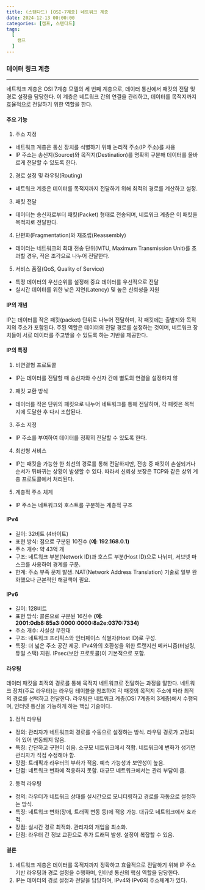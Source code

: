```yaml
---
title: (스탠다드) [OSI-7계층] 네트워크 계층
date: 2024-12-13 00:00:00
categories: [캠프, 스탠다드]
tags:
  [
    캠프
  ]
---
```


### 데이터 링크 계층
---
네트워크 계층은 OSI 7계층 모델의 세 번째 계층으로, 데이터 통신에서 패킷의 전달 및 경로 설정을 담당한다. 이 계층은 네트워크 간의 연결을 관리하고, 데이터를 목적지까지 효율적으로 전달하기 위한 역할을 한다.

#### 주요 기능  

1. 주소 지정
  - 네트워크 계층은 통신 장치를 식별하기 위해 논리적 주소(IP 주소)를 사용
  - IP 주소는 송신지(Source)와 목적지(Destination)를 명확히 구분해 데이터를 올바르게 전달할 수 있도록 한다.
2. 경로 설정 및 라우팅(Routing)
  - 네트워크 계층은 데이터를 목적지까지 전달하기 위해 최적의 경로를 계산하고 설정.
3. 패킷 전달
  - 데이터는 송신자로부터 패킷(Packet) 형태로 전송되며, 네트워크 계층은 이 패킷을 목적지로 전달한다.
4. 단편화(Fragmentation)와 재조립(Reassembly)
  - 데이터는 네트워크의 최대 전송 단위(MTU, Maximum Transmission Unit)를 초과할 경우, 작은 조각으로 나누어 전달한다.
5. 서비스 품질(QoS, Quality of Service)
  - 특정 데이터의 우선순위를 설정해 중요 데이터를 우선적으로 전달
  - 실시간 데이터를 위한 낮은 지연(Latency) 및 높은 신뢰성을 지원

#### IP의 개념  

IP는 데이터를 작은 패킷(packet) 단위로 나누어 전달하며, 각 패킷에는 출발지와 목적지의 주소가 포함된다.
주된 역할은 데이터의 전달 경로를 설정하는 것이며, 네트워크 장치들이 서로 데이터를 주고받을 수 있도록 하는 기반을 제공한다.

#### IP의 특징  

1. 비연결형 프로토콜
  - IP는 데이터를 전달할 때 송신자와 수신자 간에 별도의 연결을 설정하지 않
2. 패킷 교환 방식
  - 데이터를 작은 단위의 패킷으로 나누어 네트워크를 통해 전달하며, 각 패킷은 목적지에 도달한 후 다시 조합된다.
3. 주소 지정
  - IP 주소를 부여하여 데이터를 정확히 전달할 수 있도록 한다.
4. 최선형 서비스
  - IP는 패킷을 가능한 한 최선의 경로를 통해 전달하지만, 전송 중 패킷이 손실되거나 순서가 뒤바뀌는 상황이 발생할 수 있다. 따라서 신뢰성 보장은 TCP와 같은 상위 계층 프로토콜에서 처리된다.
5. 계층적 주소 체계
  - IP 주소는 네트워크와 호스트를 구분하는 계층적 구조

#### IPv4  

- 길이: 32비트 (4바이트)
- 표현 방식: 점으로 구분된 10진수 **(예: 192.168.0.1)**
- 주소 개수: 약 43억 개
- 구조: 네트워크 부분(Network ID)과 호스트 부분(Host ID)으로 나뉘며, 서브넷 마스크를 사용하여 경계를 구분.
- 한계: 주소 부족 문제 발생. NAT(Network Address Translation) 기술로 일부 완화했으나 근본적인 해결책이 필요.

#### IPv6  

- 길이: 128비트
- 표현 방식: 콜론으로 구분된 16진수 **(예: 2001:0db8:85a3:0000:0000:8a2e:0370:7334)**
- 주소 개수: 사실상 무한대
- 구조: 네트워크 프리픽스와 인터페이스 식별자(Host ID)로 구성.
- 특징: 더 넓은 주소 공간 제공. IPv4와의 호환성을 위한 트랜지션 메커니즘(터널링, 듀얼 스택) 지원. IPsec(보안 프로토콜)이 기본적으로 포함.

#### 라우팅

데이터 패킷을 최적의 경로를 통해 목적지 네트워크로 전달하는 과정을 말한다. 네트워크 장치(주로 라우터)는 라우팅 테이블을 참조하여 각 패킷의 목적지 주소에 따라 최적의 경로를 선택하고 전달한다. 라우팅은 네트워크 계층(OSI 7계층의 3계층)에서 수행되며, 인터넷 통신을 가능하게 하는 핵심 기술이다.

1. 정적 라우팅 
  - 정의: 관리자가 네트워크의 경로를 수동으로 설정하는 방식. 라우팅 경로가 고정되어 있어 변동되지 않음. 
  - 특징: 간단하고 구현이 쉬움. 소규모 네트워크에서 적합. 네트워크에 변화가 생기면 관리자가 직접 수정해야 함.
  - 장점: 트래픽과 라우터의 부하가 적음. 예측 가능성과 보안성이 높음. 
  - 단점: 네트워크 변화에 적응하지 못함. 대규모 네트워크에서는 관리 부담이 큼. 
  
2. 동적 라우팅
  - 정의: 라우터가 네트워크 상태를 실시간으로 모니터링하고 경로를 자동으로 설정하는 방식. 
  - 특징: 네트워크 변화(장애, 트래픽 변동 등)에 적응 가능. 대규모 네트워크에서 효과적.
  - 장점: 실시간 경로 최적화. 관리자의 개입을 최소화.
  - 단점: 라우터 간 정보 교환으로 추가 트래픽 발생. 설정이 복잡할 수 있음.

#### 결론  

1. 네트워크 계층은 데이터를 목적지까지 정확하고 효율적으로 전달하기 위해 IP 주소 기반 라우팅과 경로 설정을 수행하며, 인터넷 통신의 핵심 역할을 담당한다.
2. IP는 데이터의 경로 설정과 전달을 담당하며, IPv4와 IPv6의 주소체계가 있다. 